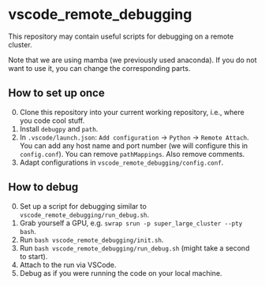 # vscode_remote_debugging
This repository may contain useful scripts for debugging on a remote cluster.

Note that we are using mamba (we previously used anaconda). If you do not want to use it, you can change the corresponding parts.

## How to set up once
0. Clone this repository into your current working repository, i.e., where you code cool stuff.
1. Install `debugpy` and `path`.
2. In `.vscode/launch.json`: `Add configuration` -> `Python` -> `Remote Attach`. You can add any host name and port number (we will configure this in `config.conf`). You can remove `pathMappings`. Also remove comments.
3. Adapt configurations in `vscode_remote_debugging/config.conf`.

## How to debug
0. Set up a script for debugging similar to `vscode_remote_debugging/run_debug.sh`.
1. Grab yourself a GPU, e.g. `swrap srun -p super_large_cluster --pty bash`.
2. Run `bash vscode_remote_debugging/init.sh`.
3. Run `bash vscode_remote_debugging/run_debug.sh` (might take a second to start).
4. Attach to the run via VSCode.
5. Debug as if you were running the code on your local machine.
